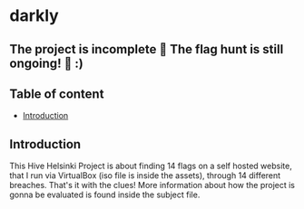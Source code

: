 # darkly

## The project is incomplete 🚧 The flag hunt is still ongoing! 🏁 :) 

## Table of content

- [Introduction](#introduction)

## Introduction

This Hive Helsinki Project is about finding 14 flags on a self hosted website, that I run via VirtualBox (iso file is inside the assets), through 14 different breaches.
That's it with the clues! More information about how the project is gonna be evaluated is found inside the subject file.
